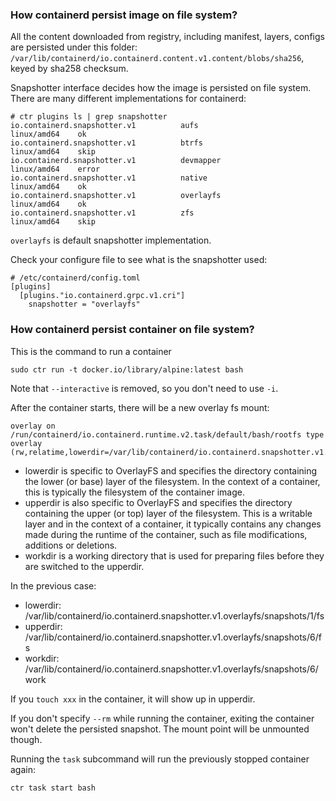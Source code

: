 ### How containerd persist image on file system?

All the content downloaded from registry, including manifest, layers, configs are
persisted under this folder: `/var/lib/containerd/io.containerd.content.v1.content/blobs/sha256`,
keyed by sha258 checksum.

Snapshotter interface decides how the image is persisted on file system. There are many different
implementations for containerd:

```
# ctr plugins ls | grep snapshotter
io.containerd.snapshotter.v1          aufs                     linux/amd64    ok
io.containerd.snapshotter.v1          btrfs                    linux/amd64    skip
io.containerd.snapshotter.v1          devmapper                linux/amd64    error
io.containerd.snapshotter.v1          native                   linux/amd64    ok
io.containerd.snapshotter.v1          overlayfs                linux/amd64    ok
io.containerd.snapshotter.v1          zfs                      linux/amd64    skip
```

`overlayfs` is default snapshotter implementation.

Check your configure file to see what is the snapshotter used:

```
# /etc/containerd/config.toml
[plugins]
  [plugins."io.containerd.grpc.v1.cri"]
    snapshotter = "overlayfs"
```

### How containerd persist container on file system?

This is the command to run a container
```
sudo ctr run -t docker.io/library/alpine:latest bash
```

Note that `--interactive` is removed, so you don't need to use `-i`.

After the container starts, there will be a new overlay fs mount:

```
overlay on /run/containerd/io.containerd.runtime.v2.task/default/bash/rootfs type overlay (rw,relatime,lowerdir=/var/lib/containerd/io.containerd.snapshotter.v1.overlayfs/snapshots/1/fs,upperdir=/var/lib/containerd/io.containerd.snapshotter.v1.overlayfs/snapshots/6/fs,workdir=/var/lib/containerd/io.containerd.snapshotter.v1.overlayfs/snapshots/6/work)
```

- lowerdir is specific to OverlayFS and specifies the directory containing the lower (or base) layer of the filesystem. In the context of a container, this is typically the filesystem of the container image.
- upperdir is also specific to OverlayFS and specifies the directory containing the upper (or top) layer of the filesystem. This is a writable layer and in the context of a container, it typically contains any changes made during the runtime of the container, such as file modifications, additions or deletions.
- workdir is a working directory that is used for preparing files before they are switched to the upperdir.

In the previous case:

- lowerdir: /var/lib/containerd/io.containerd.snapshotter.v1.overlayfs/snapshots/1/fs
- upperdir: /var/lib/containerd/io.containerd.snapshotter.v1.overlayfs/snapshots/6/fs
- workdir: /var/lib/containerd/io.containerd.snapshotter.v1.overlayfs/snapshots/6/work

If you `touch xxx` in the container, it will show up in upperdir.

If you don't specify `--rm` while running the container, exiting the container won't delete the persisted snapshot.
The mount point will be unmounted though.

Running the `task` subcommand will run the previously stopped container again:

```
ctr task start bash
```
